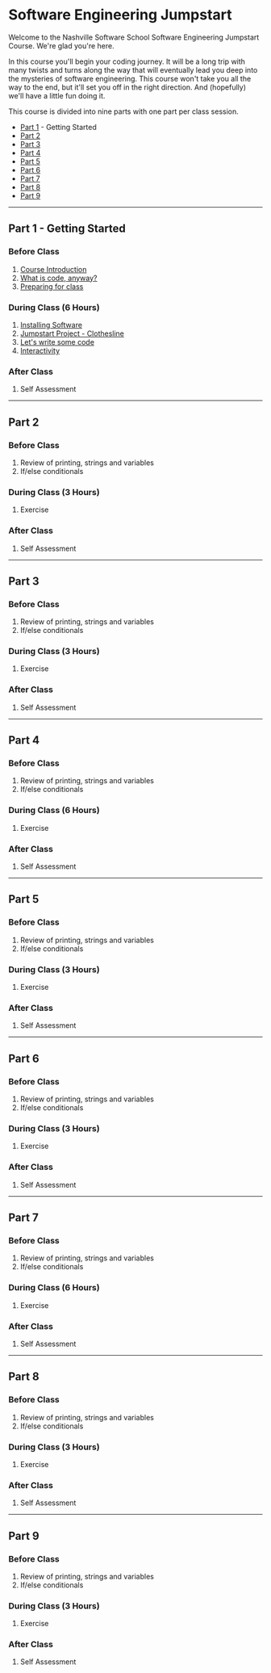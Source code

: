 # Software Engineering Jumpstart

Welcome to the Nashville Software School Software Engineering Jumpstart Course. We're glad you're here.

In this course you'll begin your coding journey. It will be a long trip with many twists and turns along the way that will eventually lead you deep into the mysteries of software engineering. This course won't take you all the way to the end, but it'll set you off in the right direction. And (hopefully) we'll have a little fun doing it.

This course is divided into nine parts with one part per class session.

* [Part 1](#part-1) - Getting Started
* [Part 2](#part-2)
* [Part 3](#part-3)
* [Part 4](#part-4)
* [Part 5](#part-5)
* [Part 6](#part-6)
* [Part 7](#part-7)
* [Part 8](#part-8)
* [Part 9](#part-9)

---

## Part 1 - Getting Started

### Before Class

1. [Course Introduction](./parts/part1/prework/course_intro.md)
1. [What is code, anyway?](./parts/part1/prework/what_is_code.md)
1. [Preparing for class](./parts/part1/prework/prep_for_first_class.md)

### During Class (6 Hours)

1. [Installing Software](./parts/part1/classroom/installations.md)
1. [Jumpstart Project - Clothesline](./projects/clothesline/clothesline.md)
1. [Let's write some code](./parts/part1/classroom/hello_world.md)
1. [Interactivity](./parts/part1/classroom/interactivity.md)

### After Class

1. Self Assessment

---

## Part 2

### Before Class

1. Review of printing, strings and variables
1. If/else conditionals

### During Class (3 Hours)

1. Exercise

### After Class

1. Self Assessment

---

## Part 3

### Before Class

1. Review of printing, strings and variables
1. If/else conditionals

### During Class (3 Hours)

1. Exercise

### After Class

1. Self Assessment

---

## Part 4

### Before Class

1. Review of printing, strings and variables
1. If/else conditionals

### During Class (6 Hours)

1. Exercise

### After Class

1. Self Assessment

---

## Part 5

### Before Class

1. Review of printing, strings and variables
1. If/else conditionals

### During Class (3 Hours)

1. Exercise

### After Class

1. Self Assessment

---

## Part 6

### Before Class

1. Review of printing, strings and variables
1. If/else conditionals

### During Class (3 Hours)

1. Exercise

### After Class

1. Self Assessment

---

## Part 7

### Before Class

1. Review of printing, strings and variables
1. If/else conditionals

### During Class (6 Hours)

1. Exercise

### After Class

1. Self Assessment

---

## Part 8

### Before Class

1. Review of printing, strings and variables
1. If/else conditionals

### During Class (3 Hours)

1. Exercise

### After Class

1. Self Assessment

---

## Part 9

### Before Class

1. Review of printing, strings and variables
1. If/else conditionals

### During Class (3 Hours)

1. Exercise

### After Class

1. Self Assessment

